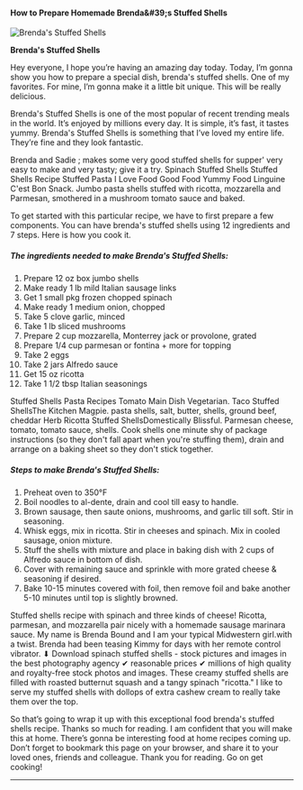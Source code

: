             

#### How to Prepare Homemade Brenda&amp;#39;s Stuffed Shells

![Brenda's Stuffed Shells](https://img-global.cpcdn.com/recipes/4900609224343552/751x532cq70/brendas-stuffed-shells-recipe-main-photo.jpg)

**Brenda's Stuffed Shells**

Hey everyone, I hope you’re having an amazing day today. Today, I’m gonna show you how to prepare a special dish, brenda's stuffed shells. One of my favorites. For mine, I’m gonna make it a little bit unique. This will be really delicious.

Brenda's Stuffed Shells is one of the most popular of recent trending meals in the world. It’s enjoyed by millions every day. It is simple, it’s fast, it tastes yummy. Brenda's Stuffed Shells is something that I’ve loved my entire life. They’re fine and they look fantastic.

Brenda and Sadie ; makes some very good stuffed shells for supper' very easy to make and very tasty; give it a try. Spinach Stuffed Shells Stuffed Shells Recipe Stuffed Pasta I Love Food Good Food Yummy Food Linguine C'est Bon Snack. Jumbo pasta shells stuffed with ricotta, mozzarella and Parmesan, smothered in a mushroom tomato sauce and baked.

To get started with this particular recipe, we have to first prepare a few components. You can have brenda's stuffed shells using 12 ingredients and 7 steps. Here is how you cook it.

##### The ingredients needed to make Brenda's Stuffed Shells:

1.  Prepare 12 oz box jumbo shells
2.  Make ready 1 lb mild Italian sausage links
3.  Get 1 small pkg frozen chopped spinach
4.  Make ready 1 medium onion, chopped
5.  Take 5 clove garlic, minced
6.  Take 1 lb sliced mushrooms
7.  Prepare 2 cup mozzarella, Monterrey jack or provolone, grated
8.  Prepare 1/4 cup parmesan or fontina + more for topping
9.  Take 2 eggs
10.  Take 2 jars Alfredo sauce
11.  Get 15 oz ricotta
12.  Take 1 1/2 tbsp Italian seasonings

Stuffed Shells Pasta Recipes Tomato Main Dish Vegetarian. Taco Stuffed ShellsThe Kitchen Magpie. pasta shells, salt, butter, shells, ground beef, cheddar Herb Ricotta Stuffed ShellsDomestically Blissful. Parmesan cheese, tomato, tomato sauce, shells. Cook shells one minute shy of package instructions (so they don't fall apart when you're stuffing them), drain and arrange on a baking sheet so they don't stick together.

##### Steps to make Brenda's Stuffed Shells:

1.  Preheat oven to 350°F
2.  Boil noodles to al-dente, drain and cool till easy to handle.
3.  Brown sausage, then saute onions, mushrooms, and garlic till soft. Stir in seasoning.
4.  Whisk eggs, mix in ricotta. Stir in cheeses and spinach. Mix in cooled sausage, onion mixture.
5.  Stuff the shells with mixture and place in baking dish with 2 cups of Alfredo sauce in bottom of dish.
6.  Cover with remaining sauce and sprinkle with more grated cheese & seasoning if desired.
7.  Bake 10-15 minutes covered with foil, then remove foil and bake another 5-10 minutes until top is slightly browned.

Stuffed shells recipe with spinach and three kinds of cheese! Ricotta, parmesan, and mozzarella pair nicely with a homemade sausage marinara sauce. My name is Brenda Bound and I am your typical Midwestern girl.with a twist. Brenda had been teasing Kimmy for days with her remote control vibrator. ⬇ Download spinach stuffed shells - stock pictures and images in the best photography agency ✔ reasonable prices ✔ millions of high quality and royalty-free stock photos and images. These creamy stuffed shells are filled with roasted butternut squash and a tangy spinach "ricotta." I like to serve my stuffed shells with dollops of extra cashew cream to really take them over the top.

So that’s going to wrap it up with this exceptional food brenda's stuffed shells recipe. Thanks so much for reading. I am confident that you will make this at home. There’s gonna be interesting food at home recipes coming up. Don’t forget to bookmark this page on your browser, and share it to your loved ones, friends and colleague. Thank you for reading. Go on get cooking!

* * *